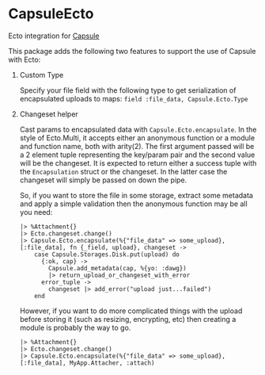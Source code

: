 # CapsuleEcto

Ecto integration for [Capsule](https://github.com/elixir-capsule/capsule)

This package adds the following two features to support the use of Capsule with Ecto:

1. Custom Type

    Specify your file field with the following type to get serialization of encapsulated uploads to maps: `field :file_data, Capsule.Ecto.Type`

2. Changeset helper

    Cast params to encapsulated data with `Capsule.Ecto.encapsulate`. In the style of Ecto.Multi, it accepts either an anonymous function or a module and function name, both with arity(2). The first argument passed will be a 2 element tuple representing the key/param pair and the second value will be the changeset.
    It is expected to return either a success tuple with the `Encapsulation` struct or the changeset. In the latter case the changeset will simply be passed on down the pipe.

    So, if you want to store the file in some storage, extract some metadata and apply a simple validation then the anonymous function may be all you need:

    ```
    |> %Attachment{}
    |> Ecto.changeset.change()
    |> Capsule.Ecto.encapsulate(%{"file_data" => some_upload}, [:file_data], fn {_field, upload}, changeset ->
        case Capsule.Storages.Disk.put(upload) do
          {:ok, cap} ->
            Capsule.add_metadata(cap, %{yo: :dawg})
            |> return_upload_or_changeset_with_error
          error_tuple ->
            changeset |> add_error("upload just...failed")
        end

    ```

    However, if you want to do more complicated things with the upload before storing it (such as resizing, encrypting, etc) then creating a module is probably the way to go.

    ```
    |> %Attachment{}
    |> Ecto.changeset.change()
    |> Capsule.Ecto.encapsulate(%{"file_data" => some_upload}, [:file_data], MyApp.Attacher, :attach)
    ```
